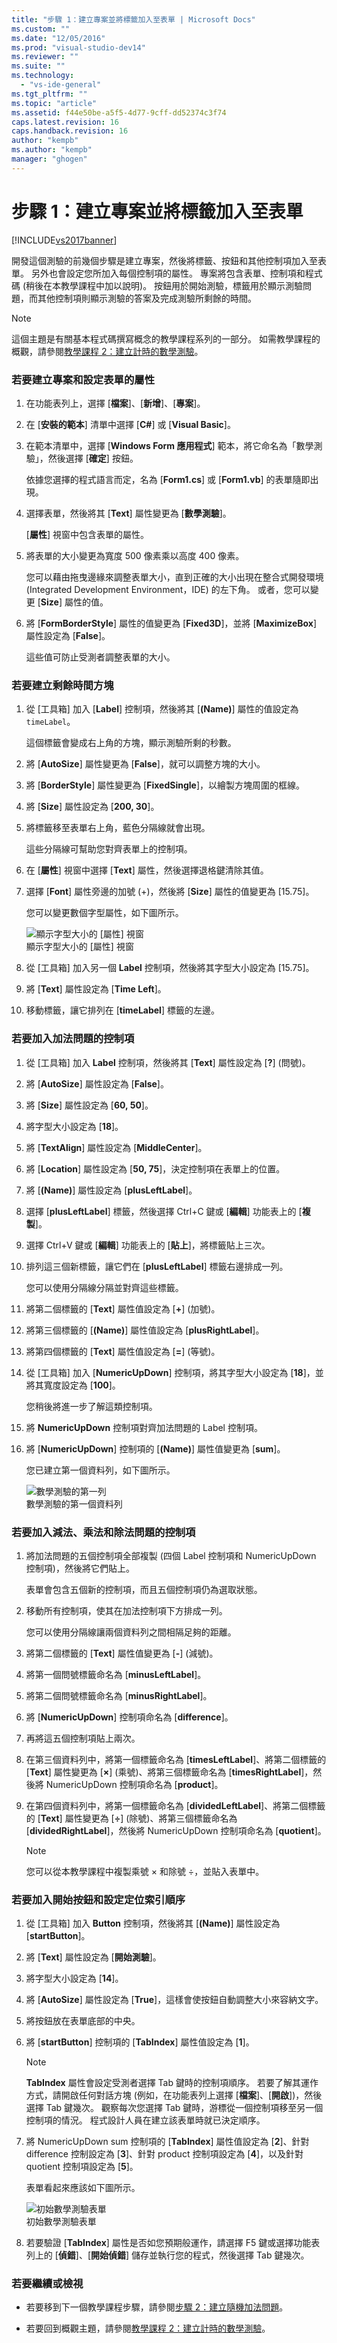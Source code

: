 ```yaml
---
title: "步驟 1：建立專案並將標籤加入至表單 | Microsoft Docs"
ms.custom: ""
ms.date: "12/05/2016"
ms.prod: "visual-studio-dev14"
ms.reviewer: ""
ms.suite: ""
ms.technology: 
  - "vs-ide-general"
ms.tgt_pltfrm: ""
ms.topic: "article"
ms.assetid: f44e50be-a5f5-4d77-9cff-dd52374c3f74
caps.latest.revision: 16
caps.handback.revision: 16
author: "kempb"
ms.author: "kempb"
manager: "ghogen"
---
```

# 步驟 1：建立專案並將標籤加入至表單
[!INCLUDE[vs2017banner](../code-quality/includes/vs2017banner.md)]

開發這個測驗的前幾個步驟是建立專案，然後將標籤、按鈕和其他控制項加入至表單。  另外也會設定您所加入每個控制項的屬性。  專案將包含表單、控制項和程式碼 \(稍後在本教學課程中加以說明\)。  按鈕用於開始測驗，標籤用於顯示測驗問題，而其他控制項則顯示測驗的答案及完成測驗所剩餘的時間。  
  
> [!NOTE]
>  這個主題是有關基本程式碼撰寫概念的教學課程系列的一部分。  如需教學課程的概觀，請參閱[教學課程 2：建立計時的數學測驗](../ide/tutorial-2-create-a-timed-math-quiz.md)。  
  
### 若要建立專案和設定表單的屬性  
  
1.  在功能表列上，選擇 \[**檔案**\]、\[**新增**\]、\[**專案**\]。  
  
2.  在 \[**安裝的範本**\] 清單中選擇 \[**C\#**\] 或 \[**Visual Basic**\]。  
  
3.  在範本清單中，選擇 \[**Windows Form 應用程式**\] 範本，將它命名為「數學測驗」，然後選擇 \[**確定**\] 按鈕。  
  
     依據您選擇的程式語言而定，名為 \[**Form1.cs**\] 或 \[**Form1.vb**\] 的表單隨即出現。  
  
4.  選擇表單，然後將其 \[**Text**\] 屬性變更為 \[**數學測驗**\]。  
  
     \[**屬性**\] 視窗中包含表單的屬性。  
  
5.  將表單的大小變更為寬度 500 像素乘以高度 400 像素。  
  
     您可以藉由拖曳邊緣來調整表單大小，直到正確的大小出現在整合式開發環境 \(Integrated Development Environment，IDE\) 的左下角。  或者，您可以變更 \[**Size**\] 屬性的值。  
  
6.  將 \[**FormBorderStyle**\] 屬性的值變更為 \[**Fixed3D**\]，並將 \[**MaximizeBox**\] 屬性設定為 \[**False**\]。  
  
     這些值可防止受測者調整表單的大小。  
  
### 若要建立剩餘時間方塊  
  
1.  從 \[工具箱\] 加入 \[**Label**\] 控制項，然後將其 \[**\(Name\)**\] 屬性的值設定為 `timeLabel`。  
  
     這個標籤會變成右上角的方塊，顯示測驗所剩的秒數。  
  
2.  將 \[**AutoSize**\] 屬性變更為 \[**False**\]，就可以調整方塊的大小。  
  
3.  將 \[**BorderStyle**\] 屬性變更為 \[**FixedSingle**\]，以繪製方塊周圍的框線。  
  
4.  將 \[**Size**\] 屬性設定為 \[**200, 30**\]。  
  
5.  將標籤移至表單右上角，藍色分隔線就會出現。  
  
     這些分隔線可幫助您對齊表單上的控制項。  
  
6.  在 \[**屬性**\] 視窗中選擇 \[**Text**\] 屬性，然後選擇退格鍵清除其值。  
  
7.  選擇 \[**Font**\] 屬性旁邊的加號 \(\+\)，然後將 \[**Size**\] 屬性的值變更為 \[15.75\]。  
  
     您可以變更數個字型屬性，如下圖所示。  
  
     ![顯示字型大小的 &#91;屬性&#93; 視窗](../ide/media/express_setfontsize.png "Express\_setFontSize")  
顯示字型大小的 \[屬性\] 視窗  
  
8.  從 \[工具箱\] 加入另一個 **Label** 控制項，然後將其字型大小設定為 \[15.75\]。  
  
9. 將 \[**Text**\] 屬性設定為 \[**Time Left**\]。  
  
10. 移動標籤，讓它排列在 \[**timeLabel**\] 標籤的左邊。  
  
### 若要加入加法問題的控制項  
  
1.  從 \[工具箱\] 加入 **Label** 控制項，然後將其 \[**Text**\] 屬性設定為 \[**?**\] \(問號\)。  
  
2.  將 \[**AutoSize**\] 屬性設定為 \[**False**\]。  
  
3.  將 \[**Size**\] 屬性設定為 \[**60, 50**\]。  
  
4.  將字型大小設定為 \[**18**\]。  
  
5.  將 \[**TextAlign**\] 屬性設定為 \[**MiddleCenter**\]。  
  
6.  將 \[**Location**\] 屬性設定為 \[**50, 75**\]，決定控制項在表單上的位置。  
  
7.  將 \[**\(Name\)**\] 屬性設定為 \[**plusLeftLabel**\]。  
  
8.  選擇 \[**plusLeftLabel**\] 標籤，然後選擇 Ctrl\+C 鍵或 \[**編輯**\] 功能表上的 \[**複製**\]。  
  
9. 選擇 Ctrl\+V 鍵或 \[**編輯**\] 功能表上的 \[**貼上**\]，將標籤貼上三次。  
  
10. 排列這三個新標籤，讓它們在 \[**plusLeftLabel**\] 標籤右邊排成一列。  
  
     您可以使用分隔線分隔並對齊這些標籤。  
  
11. 將第二個標籤的 \[**Text**\] 屬性值設定為 \[**\+**\] \(加號\)。  
  
12. 將第三個標籤的 \[**\(Name\)**\] 屬性值設定為 \[**plusRightLabel**\]。  
  
13. 將第四個標籤的 \[**Text**\] 屬性值設定為 \[**\=**\] \(等號\)。  
  
14. 從 \[工具箱\] 加入 \[**NumericUpDown**\] 控制項，將其字型大小設定為 \[**18**\]，並將其寬度設定為 \[**100**\]。  
  
     您稍後將進一步了解這類控制項。  
  
15. 將 **NumericUpDown** 控制項對齊加法問題的 Label 控制項。  
  
16. 將 \[**NumericUpDown**\] 控制項的 \[**\(Name\)**\] 屬性值變更為 \[**sum**\]。  
  
     您已建立第一個資料列，如下圖所示。  
  
     ![數學測驗的第一列](../ide/media/express_firstrow.png "Express\_firstRow")  
數學測驗的第一個資料列  
  
### 若要加入減法、乘法和除法問題的控制項  
  
1.  將加法問題的五個控制項全部複製 \(四個 Label 控制項和 NumericUpDown 控制項\)，然後將它們貼上。  
  
     表單會包含五個新的控制項，而且五個控制項仍為選取狀態。  
  
2.  移動所有控制項，使其在加法控制項下方排成一列。  
  
     您可以使用分隔線讓兩個資料列之間相隔足夠的距離。  
  
3.  將第二個標籤的 \[**Text**\] 屬性值變更為 \[**\-**\] \(減號\)。  
  
4.  將第一個問號標籤命名為 \[**minusLeftLabel**\]。  
  
5.  將第二個問號標籤命名為 \[**minusRightLabel**\]。  
  
6.  將 \[**NumericUpDown**\] 控制項命名為 \[**difference**\]。  
  
7.  再將這五個控制項貼上兩次。  
  
8.  在第三個資料列中，將第一個標籤命名為 \[**timesLeftLabel**\]、將第二個標籤的 \[**Text**\] 屬性變更為 \[**×**\] \(乘號\)、將第三個標籤命名為 \[**timesRightLabel**\]，然後將 NumericUpDown 控制項命名為 \[**product**\]。  
  
9. 在第四個資料列中，將第一個標籤命名為 \[**dividedLeftLabel**\]、將第二個標籤的 \[**Text**\] 屬性變更為 \[**÷**\] \(除號\)、將第三個標籤命名為 \[**dividedRightLabel**\]，然後將 NumericUpDown 控制項命名為 \[**quotient**\]。  
  
    > [!NOTE]
    >  您可以從本教學課程中複製乘號 × 和除號 ÷，並貼入表單中。  
  
### 若要加入開始按鈕和設定定位索引順序  
  
1.  從 \[工具箱\] 加入 **Button** 控制項，然後將其 \[**\(Name\)**\] 屬性設定為 \[**startButton**\]。  
  
2.  將 \[**Text**\] 屬性設定為 \[**開始測驗**\]。  
  
3.  將字型大小設定為 \[**14**\]。  
  
4.  將 \[**AutoSize**\] 屬性設定為 \[**True**\]，這樣會使按鈕自動調整大小來容納文字。  
  
5.  將按鈕放在表單底部的中央。  
  
6.  將 \[**startButton**\] 控制項的 \[**TabIndex**\] 屬性值設定為 \[**1**\]。  
  
    > [!NOTE]
    >  **TabIndex** 屬性會設定受測者選擇 Tab 鍵時的控制項順序。  若要了解其運作方式，請開啟任何對話方塊 \(例如，在功能表列上選擇 \[**檔案**\]、\[**開啟**\]\)，然後選擇 Tab 鍵幾次。  觀察每次您選擇 Tab 鍵時，游標從一個控制項移至另一個控制項的情況。  程式設計人員在建立該表單時就已決定順序。  
  
7.  將 NumericUpDown sum 控制項的 \[**TabIndex**\] 屬性值設定為 \[**2**\]、針對 difference 控制設定為 \[**3**\]、針對 product 控制項設定為 \[**4**\]，以及針對 quotient 控制項設定為 \[**5**\]。  
  
     表單看起來應該如下圖所示。  
  
     ![初始數學測驗表單](../ide/media/express_formlaidout.png "Express\_FormLaidOut")  
初始數學測驗表單  
  
8.  若要驗證 \[**TabIndex**\] 屬性是否如您預期般運作，請選擇 F5 鍵或選擇功能表列上的 \[**偵錯**\]、\[**開始偵錯**\] 儲存並執行您的程式，然後選擇 Tab 鍵幾次。  
  
### 若要繼續或檢視  
  
-   若要移到下一個教學課程步驟，請參閱[步驟 2：建立隨機加法問題](../ide/step-2-create-a-random-addition-problem.md)。  
  
-   若要回到概觀主題，請參閱[教學課程 2：建立計時的數學測驗](../ide/tutorial-2-create-a-timed-math-quiz.md)。